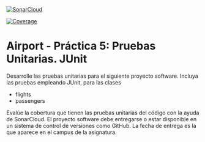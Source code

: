 [![SonarCloud](https://sonarcloud.io/images/project_badges/sonarcloud-white.svg)](https://sonarcloud.io/summary/new_code?id=alu0101028491_P5_LDH)

[![Coverage](https://sonarcloud.io/api/project_badges/measure?project=alu0101028491_P5_LDH&metric=coverage)](https://sonarcloud.io/summary/new_code?id=alu0101028491_P5_LDH)

# Airport - Práctica 5: Pruebas Unitarias. JUnit

Desarrolle las pruebas unitarias para el siguiente proyecto software. Incluya las pruebas empleando JUnit, para las clases 

* flights
* passengers

Evalúe la cobertura que tienen las pruebas unitarias del código con la ayuda de SonarCloud. El proyecto software debe entregarse o estar disponible en un sistema de control de versiones como GitHub. La fecha de entrega es la que aparece en el campus de la asignatura.
